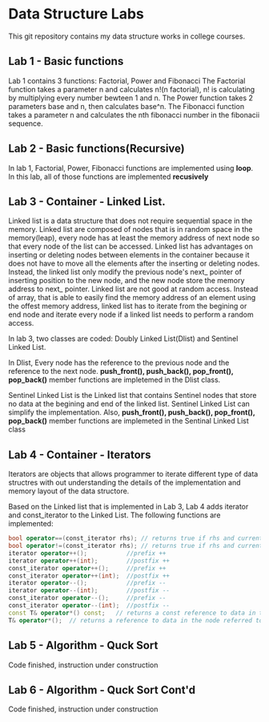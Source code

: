 # Data Structure Labs
This git repository contains my data structure works in college courses. 

## Lab 1 - Basic functions 
Lab 1 contains 3 functions: Factorial, Power and Fibonacci
The Factorial function takes a parameter n and calculates n!(n factorial), n! is calculating by multiplying every number bewteen 1 and n.
The Power function takes 2 parameters base and n, then calculates base^n.
The Fibonacci function takes a parameter n and calculates the nth fibonacci number in the fibonacii sequence.

## Lab 2 - Basic functions(Recursive)
In lab 1, Factorial, Power, Fibonacci functions are implemented using **loop**. In this lab, all of those functions are implemented **recusively**

## Lab 3 - Container - Linked List.

Linked list is a data structure that does not require sequential space in the memory. Linked list are composed of nodes that is in random space in the memory(leap), every node has at least the memory address of next node so that every node of the list can be accessed. 
Linked list has advantages on inserting or deleting nodes between elements in the container because it does not have to move all the elements after the inserting or deleting nodes. Instead, the linked list only modify the previous node's next_ pointer of inserting position to the new node, and the new node store the memory address to next_ pointer.
Linked list are not good at random access. Instead of array, that is able to easily find the memory address of an element using the offest memory address, linked list has to iterate from the begining or end node and iterate every node if a linked list needs to perform a random access.


In lab 3, two classes are coded: Doubly Linked List(Dlist) and Sentinel Linked List.

In Dlist, Every node has the reference to the previous node and the reference to the next node. **push_front(), push_back(), pop_front(), pop_back()** member functions are impletemed in the Dlist class.

Sentinel Linked List is the Linked list that contains Sentinel nodes that store no data at the begining and end of the linked list. Sentinel Linked List can simplify the implementation. Also, **push_front(), push_back(), pop_front(), pop_back()** member functions are implemeted in the Sentinal Linked List class 

## Lab 4 - Container - Iterators

Iterators are objects that allows programmer to iterate different type of data structres with out understanding the details of the implementation and memory layout of the data structore. 

Based on the Linked list that is implemented in Lab 3, Lab 4 adds iterator and const_iterator to the Linked List.
The following functions are implemented:

```C++
bool operator==(const_iterator rhs); // returns true if rhs and current object refer to the same node
bool operator!=(const_iterator rhs); // returns true if rhs and current object does not refer to the same node
iterator operator++();           //prefix ++
iterator operator++(int);        //postfix ++
const_iterator operator++();     //prefix ++
const_iterator operator++(int);  //postfix ++
iterator operator--();           //prefix --
iterator operator--(int);        //postfix --
const_iterator operator--();     //prefix --
const_iterator operator--(int);  //postfix --
const T& operator*() const;   // returns a const reference to data in the node referred to by the iterator
T& operator*();  // returns a reference to data in the node referred to by the iterator.
```

## Lab 5 - Algorithm - Quck Sort

Code finished, instruction under construction

## Lab 6 - Algorithm - Quck Sort Cont'd

Code finished, instruction under construction



